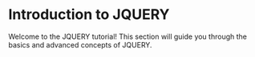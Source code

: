 # Introduction to JQUERY

Welcome to the JQUERY tutorial! This section will guide you through the basics and advanced concepts of JQUERY.
